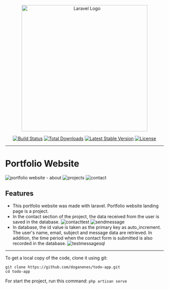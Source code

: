 <p align="center"><a href="https://laravel.com" target="_blank"><img src="https://raw.githubusercontent.com/laravel/art/master/logo-lockup/5%20SVG/2%20CMYK/1%20Full%20Color/laravel-logolockup-cmyk-red.svg" width="400" alt="Laravel Logo"></a></p>

<p align="center">
<a href="https://github.com/laravel/framework/actions"><img src="https://github.com/laravel/framework/workflows/tests/badge.svg" alt="Build Status"></a>
<a href="https://packagist.org/packages/laravel/framework"><img src="https://img.shields.io/packagist/dt/laravel/framework" alt="Total Downloads"></a>
<a href="https://packagist.org/packages/laravel/framework"><img src="https://img.shields.io/packagist/v/laravel/framework" alt="Latest Stable Version"></a>
<a href="https://packagist.org/packages/laravel/framework"><img src="https://img.shields.io/packagist/l/laravel/framework" alt="License"></a>
</p>

----

# Portfolio Website  
![portfolio website - about](https://github.com/doganenes/portfolio-website-laravel/assets/86846812/d00b2f4c-f11f-4047-9784-1fe08436f22a)
![projects](https://github.com/doganenes/portfolio-website-laravel/assets/86846812/c144bc97-4fa4-483d-8176-2dbbc33dce07)
![contact](https://github.com/doganenes/portfolio-website-laravel/assets/86846812/c24c0e6a-396b-450f-8d3d-c2c7f9b3269c)

## Features
* This portfolio website was made with laravel. Portfolio website landing page is a project.
* In the contact section of the project, the data received from the user is saved in the database.
![contacttest](https://github.com/doganenes/portfolio-website-laravel/assets/86846812/32d67316-b989-4c52-8307-41ce52f7c0d3)
![sendmessage](https://github.com/doganenes/portfolio-website-laravel/assets/86846812/22c4b98b-8ebb-4c6c-b2cf-fc8e4eac5c88)
* In database, the id value is taken as the primary key as auto_increment. The user's name, email, subject and message data are retrieved. In addition, the time period when the contact form is submitted is also recorded in the database.
![testmessagesql](https://github.com/doganenes/portfolio-website-laravel/assets/86846812/1819b49a-eda7-4075-b7d6-22c60e949f2a)

---
To get a local copy of the code, clone it using git:
```
git clone https://github.com/doganenes/todo-app.git
cd todo-app
```

For start the project, run this command:
`php artisan serve`
